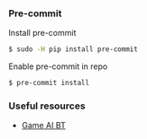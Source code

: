 ### Pre-commit
Install pre-commit

```sh
$ sudo -H pip install pre-commit
```

Enable pre-commit in repo

```sh
$ pre-commit install
```

### Useful resources

* [Game AI BT](https://faculty.cc.gatech.edu/~surban6/2018sp-gameAI/homeworks/homework6.html)
